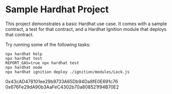 # Sample Hardhat Project

This project demonstrates a basic Hardhat use case. It comes with a sample contract, a test for that contract, and a Hardhat Ignition module that deploys that contract.

Try running some of the following tasks:

```shell
npx hardhat help
npx hardhat test
REPORT_GAS=true npx hardhat test
npx hardhat node
npx hardhat ignition deploy ./ignition/modules/Lock.js
```
 0x43cAD478101ee29b9733A65Db94Da8fE0E691c76
 0x676Fe29dA90b3AaFeC4302b70a808521f94B70E2